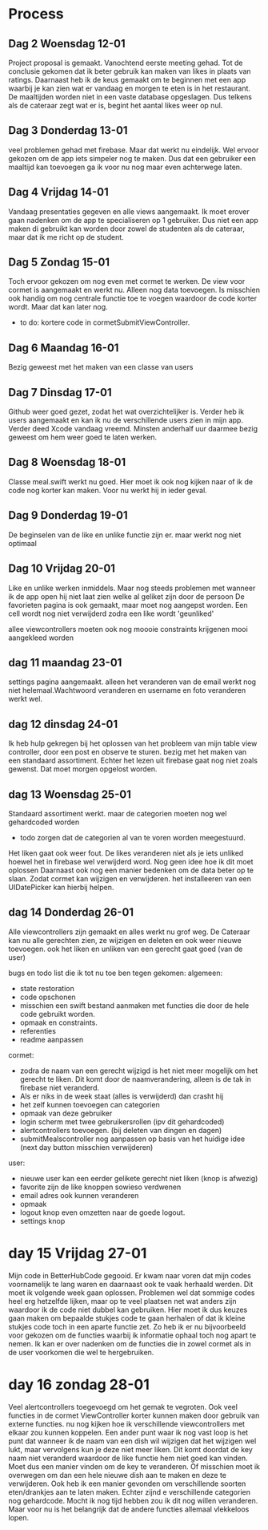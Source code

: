 # Process

## Dag 2 Woensdag 12-01

Project proposal is gemaakt. 
Vanochtend eerste meeting gehad. Tot de conclusie gekomen dat ik beter gebruik kan maken van likes in plaats van ratings. 
Daarnaast heb ik de keus gemaakt om te beginnen met een app waarbij je kan zien wat er vandaag en morgen te eten is in het restaurant. 
De maaltijden worden niet in een vaste database opgeslagen. Dus telkens als de cateraar zegt wat er is, begint het aantal likes weer op nul. 

## Dag 3 Donderdag 13-01

veel problemen gehad met firebase. Maar dat werkt nu eindelijk. Wel ervoor gekozen om de app iets simpeler nog te maken. 
Dus dat een gebruiker een maaltijd kan toevoegen ga ik voor nu nog maar even achterwege laten. 


## Dag 4 Vrijdag 14-01

Vandaag presentaties gegeven en alle views aangemaakt. Ik moet erover gaan nadenken om de app te specialiseren op 1 gebruiker. Dus niet een app maken di gebruikt kan worden door zowel de studenten als de cateraar, maar dat ik me richt op de student. 



## Dag 5 Zondag 15-01

Toch ervoor gekozen om nog even met cormet te werken. De view voor cormet is aangemaakt en werkt nu. Alleen nog data toevoegen. Is misschien  ook handig om nog centrale functie toe te voegen waardoor de code korter wordt. Maar dat kan later nog. 

- to do:  kortere code in cormetSubmitViewController. 

## Dag 6 Maandag 16-01

Bezig geweest met het maken van een classe van users 


## Dag 7 Dinsdag 17-01

Github weer goed gezet, zodat het wat overzichtelijker is. Verder heb ik users aangemaakt en kan ik nu de verschillende users zien in mijn app. 
Verder deed Xcode vandaag vreemd. Minsten anderhalf uur daarmee bezig geweest om hem weer goed te laten werken. 

## Dag 8 Woensdag 18-01

Classe meal.swift werkt nu goed. Hier moet ik ook nog kijken naar of ik de code nog korter kan maken. Voor nu werkt hij in ieder geval. 

## Dag  9 Donderdag 19-01

De beginselen van de like en unlike functie zijn er. maar werkt nog niet optimaal 

## Dag 10 Vrijdag 20-01

Like en unlike werken inmiddels. Maar nog steeds problemen met wanneer ik de app open hij niet laat zien welke al geliket zijn door de persoon
De favorieten pagina is ook gemaakt, maar moet nog aangepst worden. Een cell wordt nog niet verwijderd zodra een like wordt 'geunliked'

allee viewcontrollers moeten ook nog moooie constraints krijgenen mooi aangekleed worden


## dag 11 maandag 23-01

settings pagina aangemaakt. 
alleen het veranderen van de email werkt nog niet helemaal.Wachtwoord veranderen en username en foto veranderen werkt wel. 



## dag 12 dinsdag 24-01

Ik heb hulp gekregen bij het oplossen van het probleem van mijn table view controller, door een post en observe te sturen. 
bezig met het maken van een standaard assortiment. Echter het lezen uit firebase gaat nog niet zoals gewenst. Dat moet morgen opgelost worden. 


## dag 13 Woensdag 25-01

Standaard assortiment werkt. maar de categorien moeten nog wel gehardcoded worden

- todo zorgen dat de categorien al van te voren worden meegestuurd. 

Het liken gaat ook weer fout. De likes veranderen niet als je iets unliked hoewel het in firebase wel verwijderd word. 
Nog geen idee hoe ik dit moet oplossen 
Daarnaast ook nog een manier bedenken om de data beter op te slaan. Zodat cormet kan wijzigen en verwijderen. 
het installeeren van een UIDatePicker kan hierbij helpen. 


## dag 14 Donderdag 26-01

Alle viewcontrollers zijn gemaakt en alles werkt nu grof weg. De Cateraar kan nu alle gerechten zien, ze wijzigen en deleten en ook weer nieuwe toevoegen. 
ook het liken en unliken van een gerecht gaat goed (van de user)

bugs en todo list die ik tot nu toe ben tegen gekomen:
algemeen:


- state restoration
- code opschonen
- misschien een swift bestand aanmaken met functies die door de hele code gebruikt worden.
- opmaak en constraints.
- referenties 
- readme aanpassen


cormet:

- zodra de naam van een gerecht wijzigd is het niet meer mogelijk om het gerecht te liken. Dit komt door de naamverandering, alleen is de tak in firebase niet veranderd. 
- Als er niks in de week staat (alles is verwijderd) dan crasht hij
- het zelf kunnen toevoegen can categorien
- opmaak van deze gebruiker
- login scherm met twee gebruikersrollen (ipv dit gehardcoded)
- alertcontrollers toevoegen. (bij deleten van dingen en dagen)
- submitMealscontroller nog aanpassen op basis van het huidige idee (next day button misschien verwijderen)

user:

- nieuwe user kan een eerder gelikete gerecht niet liken (knop is afwezig)
- favorite zijn de like knoppen sowieso verdwenen 
- email adres ook kunnen veranderen 
- opmaak
- logout knop even omzetten naar de goede logout. 
- settings knop

# day 15 Vrijdag 27-01

Mijn code in BetterHubCode gegooid. Er kwam naar voren dat mijn codes voornamelijk te lang waren en daarnaast ook te vaak herhaald werden. Dit moet ik volgende week gaan oplossen. Problemen wel dat sommige codes heel erg hetzelfde lijken, maar op te veel plaatsen net wat anders zijn waardoor ik de code niet dubbel kan gebruiken. Hier moet ik dus keuzes gaan maken om bepaalde stukjes code te gaan herhalen of dat ik kleine stukjes code toch in een aparte functie zet. 
Zo heb ik er nu bijvoorbeeld voor gekozen om de functies waarbij ik informatie ophaal toch nog apart te nemen. Ik kan er over nadenken om de functies die in zowel cormet als in de user voorkomen die wel te hergebruiken. 


# day 16 zondag 28-01

Veel alertcontrollers toegevoegd om het gemak te vegroten. Ook veel functies in de cormet ViewController korter kunnen maken door gebruik van externe functies. nu nog kijken hoe ik verschillende viewcontrollers met elkaar zou kunnen koppelen. 
Een ander punt waar ik nog vast loop is het punt dat wanneer ik de naam van een dish wil wijzigen dat het wijzigen wel lukt, maar vervolgens kun je deze niet meer liken. Dit komt doordat de key naam niet veranderd waardoor de like functie hem niet goed kan vinden. Moet dus een manier vinden om de key te veranderen. Of misschien moet ik overwegen om dan een hele nieuwe dish aan te maken en deze te verwijderen. 
Ook heb ik een manier gevonden om verschillende soorten eten/drankjes aan te laten maken. Echter zijnd e verschillende categorien nog gehardcode. Mocht ik nog tijd hebben zou ik dit nog willen veranderen. Maar voor nu is het belangrijk dat de andere functies allemaal vlekkeloos lopen. 


